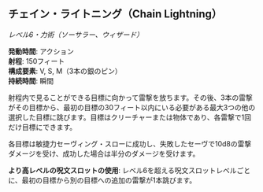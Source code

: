 ## チェイン・ライトニング（Chain Lightning）
*レベル6・力術（ソーサラー、ウィザード）*

**発動時間**: アクション  
**射程**: 150フィート  
**構成要素**: V, S, M（3本の銀のピン）  
**持続時間**: 瞬間

射程内で見ることができる目標に向かって雷撃を放ちます。その後、3本の雷撃がその目標から、最初の目標の30フィート以内にいる必要がある最大3つの他の選択した目標に跳びます。目標はクリーチャーまたは物体であり、各雷撃で1回だけ目標にできます。

各目標は敏捷力セーヴィング・スローに成功し、失敗したセーヴで10d8の雷撃ダメージを受け、成功した場合は半分のダメージを受けます。

**より高レベルの呪文スロットの使用**: レベル6を超える呪文スロットレベルごとに、最初の目標から別の目標への追加の雷撃が1本跳びます。